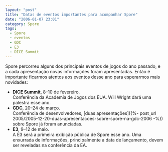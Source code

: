 ```yaml
---
layout: "post"
title: "Datas de eventos importantes para acompanhar Spore"
date: "2006-01-07 23:01"
category: Spore
tags:
  - Spore
  - eventos
  - GDC
  - E3
  - DICE Summit
---
```


Spore percorreu alguns dos principais eventos de jogos do ano passado, e a cada apresentação novas informações foram apresentadas. Então é importante ficarmos atentos aos eventos desse ano para esperarmos mais novidades:

- **DICE Summit**, 8–10 de fevereiro.  
  Conferência da Academia de Jogos dos EUA. Will Wright dará uma palestra esse ano.
- **GDC**, 20–24 de março.  
  Conferência de desenvolvedores, [duas apresentações]({%- post_url 2005/2005-12-20-duas-apresentacoes-sobre-spore-na-gdc-2006 -%}) sobre Spore já foram anunciadas.
- **E3**, 9–12 de maio.  
  A E3 será a primeira exibição pública de Spore esse ano. Uma enxurrada de informações, principalmente a data de lançamento, devem ser reveladas na conferência da EA.
